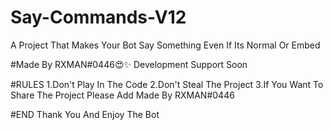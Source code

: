# Say-Commands-V12
A Project That Makes Your Bot Say Something Even If Its Normal Or Embed

#Made By RXMAN#0446😍✨
Development Support Soon

#RULES
1.Don't Play In The Code
2.Don't Steal The Project
3.If You Want To Share The Project Please Add Made By RXMAN#0446

#END
Thank You And Enjoy The Bot
